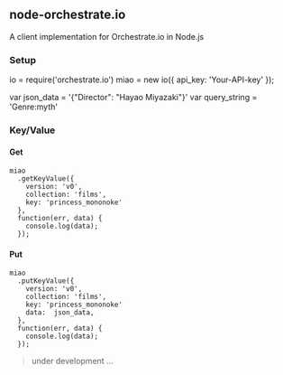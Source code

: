 ## node-orchestrate.io

A client implementation for Orchestrate.io in Node.js

### Setup

io = require('orchestrate.io')
miao = new io({
  api_key: 'Your-API-key'
});

var json_data = '{"Director": "Hayao Miyazaki"}'
var query_string = 'Genre:myth'

### Key/Value

#### Get
```
miao
  .getKeyValue({
    version: 'v0',
    collection: 'films',
    key: 'princess_mononoke'
  },
  function(err, data) {
    console.log(data);
  });
```

#### Put
```
miao
  .putKeyValue({
    version: 'v0',
    collection: 'films',
    key: 'princess_mononoke'
    data:  json_data,
  },
  function(err, data) {
    console.log(data);
  });
```

> under development ...
